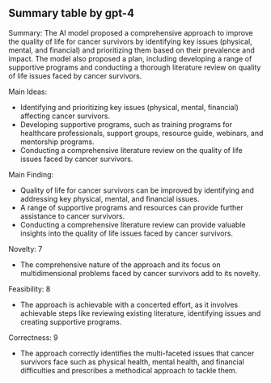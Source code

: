 ## Summary table by gpt-4
Summary: 
The AI model proposed a comprehensive approach to improve the quality of life for cancer survivors by identifying key issues (physical, mental, and financial) and prioritizing them based on their prevalence and impact. The model also proposed a plan, including developing a range of supportive programs and conducting a thorough literature review on quality of life issues faced by cancer survivors.

Main Ideas: 
- Identifying and prioritizing key issues (physical, mental, financial) affecting cancer survivors.
- Developing supportive programs, such as training programs for healthcare professionals, support groups, resource guide, webinars, and mentorship programs.
- Conducting a comprehensive literature review on the quality of life issues faced by cancer survivors.

Main Finding: 
- Quality of life for cancer survivors can be improved by identifying and addressing key physical, mental, and financial issues.
- A range of supportive programs and resources can provide further assistance to cancer survivors.
- Conducting a comprehensive literature review can provide valuable insights into the quality of life issues faced by cancer survivors.

Novelty: 7
- The comprehensive nature of the approach and its focus on multidimensional problems faced by cancer survivors add to its novelty.

Feasibility: 8
- The approach is achievable with a concerted effort, as it involves achievable steps like reviewing existing literature, identifying issues and creating supportive programs.

Correctness: 9
- The approach correctly identifies the multi-faceted issues that cancer survivors face such as physical health, mental health, and financial difficulties and prescribes a methodical approach to tackle them.
